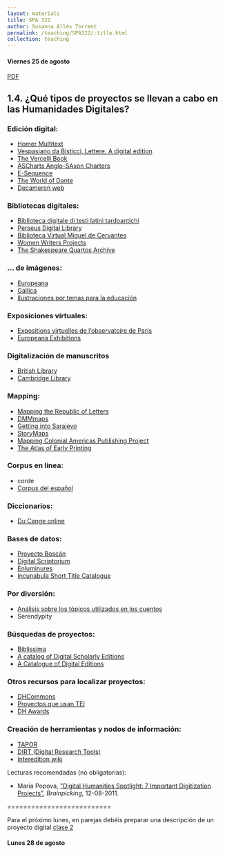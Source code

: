 ```yaml
---
layout: materials
title: SPA 322
author: Susanna Allés Torrent
permalink: /teaching/SPA322/:title.html
collection: teaching
---
```

#### Viernes 25 de agosto 
[PDF](apuntes/class_2.pdf)
## 1.4. ¿Qué tipos de proyectos se llevan a cabo en las  Humanidades Digitales?

### Edición digital: - [Homer Multitext](http://www.homermultitext.org/)- [Vespasiano da Bisticci, Lettere. A digital edition](http://vespasianodabisticciletters.unibo.it/index.html)- [The Vercelli Book](http://vbd.humnet.unipi.it/beta/#105r)- [ASCharts Anglo-SAxon Charters](http://www.aschart.kcl.ac.uk/index.html)- [E-Sequence](http://www.e-sequence.eu/de)- [The World of Dante](http://www.worldofdante.org/)- [Decameron web](http://www.brown.edu/Departments/Italian_Studies/dweb/)### Bibliotecas digitales:- [Biblioteca digitale di testi latini tardoantichi](http://digiliblt.lett.unipmn.it/index.php)- [Perseus Digital Library](http://www.perseus.tufts.edu/hopper/)- [Biblioteca Virtual Miguel de Cervantes](http://www.cervantesvirtual.com/)- [Women Writers Projects](http://www.wwp.northeastern.edu/)- [The Shakespeare Quartos Archive](http://www.quartos.org/)### …  de imágenes:- [Europeana](http://www.europeana.eu/portal/en)- [Gallica](http://gallica.bnf.fr/accueil/?mode=desktop)- [Ilustraciones por temas para la educación](http://etc.usf.edu/clipart/)### Exposiciones virtuales:- [Expositions virtuelles de l’observatoire de Paris](http://expositions.obspm.fr/)- [Europeana Exhibitions](http://www.europeana.eu/portal/en/exhibitions/foyer)### Digitalización de manuscritos- [British Library](http://www.bl.uk/manuscripts/Default.aspx)- [Cambridge Library](https://cudl.lib.cam.ac.uk/)### Mapping:- [Mapping the Republic of Letters](http://republicofletters.stanford.edu/index.html)- [DMMmaps](http://digitizedmedievalmanuscripts.org/app/)- [Getting into Sarajevo](https://www.fabulamaps.com/s/getting-into-sarajevo)- [StoryMaps](http://storymaps.arcgis.com/en/)- [Mapping Colonial Americas Publishing Project](http://cds.library.brown.edu/mapping-genres/)- [The Atlas of Early Printing](http://atlas.lib.uiowa.edu/)### Corpus en línea: 
- corde- [Corpus del español](http://www.corpusdelespanol.org/)### Diccionarios:- [Du Cange online](http://ducange.enc.sorbonne.fr/)### Bases de datos:- [Proyecto Boscán](http://www.ub.edu/boscan/)- [Digital Scriptorium](http://bancroft.berkeley.edu/digitalscriptorium/)- [Enluminures](http://www.enluminures.culture.fr/documentation/enlumine/fr/)- [Incunabula Short Title Catalogue](http://www.bl.uk/catalogues/istc/)### Por diversión:- [Análisis sobre los tópicos utilizados en los cuentos](http://jamesharris.design/periodic/)- Serendypity ### Búsquedas de proyectos: - [Biblissima](http://www.biblissima-condorcet.fr/fr/ressources/ressources-biblissima)- [A catalog of Digital Scholarly Editions](http://www.digitale-edition.de/index.html)- [A Catalogue of Digital Editions](https://github.com/gfranzini/digEds_cat)### Otros recursos para localizar proyectos:- [DHCommons](http://dhcommons.org/projects) - [Proyectos que usan TEI](http://www.tei-c.org/Activities/Projects/)- [DH Awards](http://dhawards.org/)### Creación de herramientas y nodos de información:- [TAPOR](http://tapor.ca/home)- [DIRT (Digital Research Tools)](http://dirtdirectory.org/)- [Interedition wiki](http://www.interedition.eu/wiki/index.php/Existing_Tools)Lecturas recomendadas (no obligatorias):

- Maria Popova, ["Digital Humanities Spotlight: 7 Important Digitization Projects"](https://www.brainpickings.org/2011/08/12/digital-humanities-7-important-digitization-projects/), *Brainpicking*, 12-08-2011.  
==========================

Para el próximo lunes, en parejas debéis preparar una descripción de un proyecto digital [clase 2](class_2.html)

#### Lunes 28 de agosto
